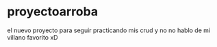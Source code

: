 # proyectoarroba
el nuevo proyecto para seguir practicando mis crud y no no hablo de mi villano favorito xD
